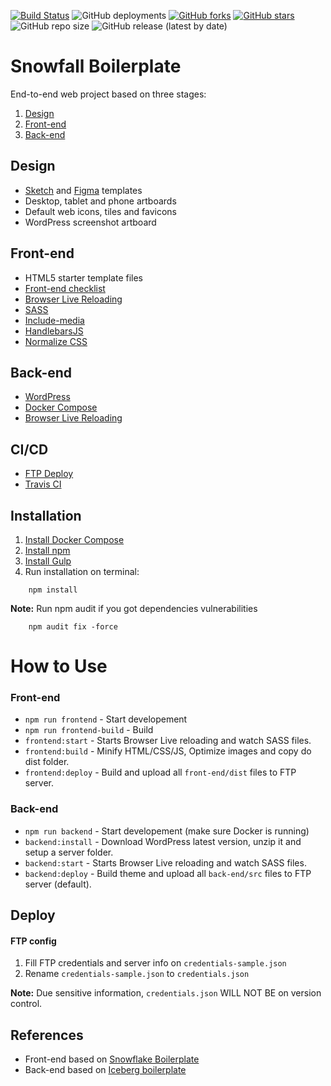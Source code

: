 [![Build Status](https://travis-ci.org/marceloglacial/snowfall-boilerplate.svg?branch=master)](https://travis-ci.org/marceloglacial/snowfall-boilerplate) 
![GitHub deployments](https://img.shields.io/github/deployments/marceloglacial/snowfall-boilerplate/github-pages) 
[![GitHub forks](https://img.shields.io/github/forks/marceloglacial/snowfall-boilerplate)](https://github.com/marceloglacial/snowfall-boilerplate/network)
[![GitHub stars](https://img.shields.io/github/stars/marceloglacial/snowfall-boilerplate)](https://github.com/marceloglacial/snowfall-boilerplate/stargazers) 
![GitHub repo size](https://img.shields.io/github/repo-size/marceloglacial/snowfall-boilerplate)
![GitHub release (latest by date)](https://img.shields.io/github/v/release/marceloglacial/snowfall-boilerplate)


# Snowfall Boilerplate

End-to-end web project based on three stages:

1. <a href="#design">Design</a>
2. <a href="#front-end">Front-end</a>
3. <a href="#back-end">Back-end</a>

## Design

- <a href="https://www.sketchapp.com/">Sketch</a> and <a href="https://www.figma.com/">Figma</a> templates
- Desktop, tablet and phone artboards
- Default web icons, tiles and favicons
- WordPress screenshot artboard

## Front-end

- HTML5 starter template files
- <a href="https://github.com/thedaviddias/Front-End-Checklist">Front-end checklist</a>
- <a href="https://www.browsersync.io/">Browser Live Reloading</a>
- <a href="https://sass-lang.com/">SASS</a>
- <a href="https://eduardoboucas.github.io/include-media/">Include-media</a> 
- <a href="https://handlebarsjs.com/">HandlebarsJS</a>
- <a href='https://github.com/necolas/normalize.css/'>Normalize CSS</a>

## Back-end

- <a href="https://wordpress.org/">WordPress</a>
- <a href="https://docs.docker.com/compose/wordpress/">Docker Compose</a>
- <a href="https://www.browsersync.io/">Browser Live Reloading</a>

## CI/CD

- <a href="#deploy">FTP Deploy</a>
- <a href="https://travis-ci.org/github/marceloglacial/snowfall-boilerplate/">Travis CI</a>

## Installation

1. <a href="https://docs.docker.com/compose/install/">Install Docker Compose</a>
2. [Install npm](https://www.npmjs.com/get-npm)
3. [Install Gulp](https://gulpjs.com)
4. Run installation on terminal:

```terminal
    npm install
```

<strong>Note:</strong> Run npm audit if you got dependencies vulnerabilities

```terminal
    npm audit fix -force
```

# How to Use

### Front-end

- `npm run frontend` - Start developement
- `npm run frontend-build` - Build
- `frontend:start` - Starts Browser Live reloading and watch SASS files.
- `frontend:build` - Minify HTML/CSS/JS, Optimize images and copy do dist folder.
- `frontend:deploy` - Build and upload all `front-end/dist` files to FTP server.

### Back-end

- `npm run backend` - Start developement (make sure Docker is running)
- `backend:install` - Download WordPress latest version, unzip it and setup a server folder.
- `backend:start` - Starts Browser Live reloading and watch SASS files.
- `backend:deploy` - Build theme and upload all `back-end/src` files to FTP server (default).

## Deploy

#### FTP config

1. Fill FTP credentials and server info on `credentials-sample.json`
2. Rename `credentials-sample.json` to `credentials.json`

<strong>Note:</strong>
Due sensitive information, `credentials.json` WILL NOT BE on version control.

## References

- Front-end based on <a href="https://github.com/marceloglacial/snowflake-boilerplate">Snowflake Boilerplate</a>
- Back-end based on <a href="https://github.com/marceloglacial/iceberg-boilerplate">Iceberg boilerplate</a>
